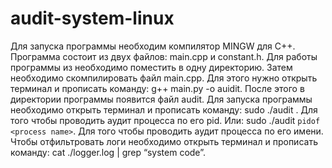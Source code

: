 # audit-system-linux
Для запуска программы необходим компилятор MINGW для С++.
Программа состоит из двух файлов: main.cpp и constant.h. Для работы программы из необходимо поместить в одну директорию. Затем необходимо скомпилировать файл main.cpp. Для этого нужно открыть терминал и прописать команду: g++ main.py -o auidit. После этого в директории программы появится файл audit. Для запуска программы необходимо открыть терминал и прописать команду: sudo ./audit <pid>. Для того чтобы проводить аудит процесса по его pid. Или: sudo ./audit `pidof <process name>`. Для того чтобы проводить аудит процесса по его имени.
Чтобы отфильтровать логи необходимо открыть терминал и прописать команду: cat ./logger.log | grep “system code”. 
